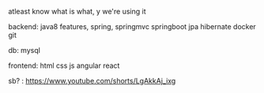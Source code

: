atleast know what is what, y we're using it

backend: 
java8 features,
spring,
springmvc
springboot 
jpa
hibernate
docker
git

db:
mysql

frontend:
html
css
js
angular
react



sb? : https://www.youtube.com/shorts/LgAkkAj_ixg
